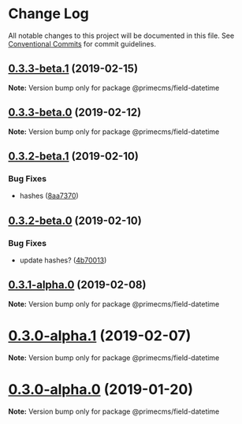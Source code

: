 # Change Log

All notable changes to this project will be documented in this file.
See [Conventional Commits](https://conventionalcommits.org) for commit guidelines.

## [0.3.3-beta.1](https://github.com/birkir/prime/tree/master/packages/prime-field-datetime/compare/v0.3.3-beta.0...v0.3.3-beta.1) (2019-02-15)

**Note:** Version bump only for package @primecms/field-datetime

## [0.3.3-beta.0](https://github.com/birkir/prime/tree/master/packages/prime-field-datetime/compare/v0.3.2-beta.9...v0.3.3-beta.0) (2019-02-12)

**Note:** Version bump only for package @primecms/field-datetime

## [0.3.2-beta.1](https://github.com/birkir/prime/tree/master/packages/prime-field-datetime/compare/v0.3.2-beta.0...v0.3.2-beta.1) (2019-02-10)

### Bug Fixes

- hashes ([8aa7370](https://github.com/birkir/prime/tree/master/packages/prime-field-datetime/commit/8aa7370))

## [0.3.2-beta.0](https://github.com/birkir/prime/tree/master/packages/prime-field-datetime/compare/v0.3.1-alpha.0...v0.3.2-beta.0) (2019-02-10)

### Bug Fixes

- update hashes? ([4b70013](https://github.com/birkir/prime/tree/master/packages/prime-field-datetime/commit/4b70013))

## [0.3.1-alpha.0](https://github.com/birkir/prime/tree/master/packages/prime-field-datetime/compare/v0.3.0-alpha.5...v0.3.1-alpha.0) (2019-02-08)

**Note:** Version bump only for package @primecms/field-datetime

# [0.3.0-alpha.1](https://github.com/birkir/prime/tree/master/packages/prime-field-datetime/compare/v0.3.0-alpha.0...v0.3.0-alpha.1) (2019-02-07)

**Note:** Version bump only for package @primecms/field-datetime

# [0.3.0-alpha.0](https://github.com/birkir/prime/tree/master/packages/prime-field-datetime/compare/v0.2.21...v0.3.0-alpha.0) (2019-01-20)

**Note:** Version bump only for package @primecms/field-datetime
